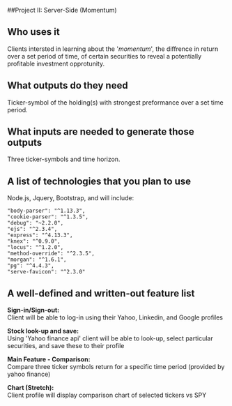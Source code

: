##Project II: Server-Side (Momentum)

Who uses it
-

Clients intersted in learning about the '*momentum*', the diffrence in return over a set period of time, of certain securities to reveal a potentially profitable investment opprotunity. 

What outputs do they need
-

Ticker-symbol of the holding(s) with strongest preformance over a set time period. 

What inputs are needed to generate those outputs
-

Three ticker-symbols and time horizon.

A list of technologies that you plan to use
-
Node.js, Jquery, Bootstrap, and will include:


    "body-parser": "^1.13.3",
    "cookie-parser": "^1.3.5",
    "debug": "~2.2.0",
    "ejs": "^2.3.4",
    "express": "^4.13.3",
    "knex": "^0.9.0",
    "locus": "^1.2.0",
    "method-override": "^2.3.5",
    "morgan": "^1.6.1",
    "pg": "^4.4.3",
    "serve-favicon": "^2.3.0"

A well-defined and written-out feature list
-

**Sign-in/Sign-out:**
<br> Client will be able to log-in using their Yahoo, Linkedin, and Google profiles

**Stock look-up and save:**
<br> Using 'Yahoo finance api' client will be able to look-up, select particular securities, and save these to their profile

**Main Feature - Comparison:**
<br>Compare three ticker symbols return for a specific time period  (provided by yahoo finance)

**Chart (Stretch):**
<br>Client profile will display comparison chart of selected tickers vs SPY
 
		